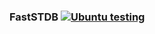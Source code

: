 ### FastSTDB [![Ubuntu testing](https://github.com/faststdb/FastSTDB/actions/workflows/linux-test.yml/badge.svg)](https://github.com/faststdb/FastSTDB/actions/workflows/linux-test.yml)
